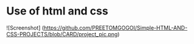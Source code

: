# Use of html and css

![Screenshot] (https://github.com/PREETOMGOGOI/Simple-HTML-AND-CSS-PROJECTS/blob/CARD/project_pic.png)
